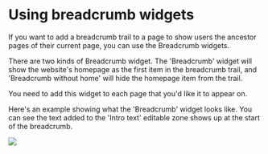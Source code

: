 # Using breadcrumb widgets

If you want to add a breadcrumb trail to a page to show users the ancestor pages of their current page, you can use the Breadcrumb widgets.

There are two kinds of Breadcrumb widget. The 'Breadcrumb' widget will show the website's homepage as the first item in the breadcrumb trail, and 'Breadcrumb without home' will hide the homepage item from the trail. 

You need to add this widget to each page that you'd like it to appear on. 

Here's an example showing what the 'Breadcrumb' widget looks like. You can see the text added to the 'Intro text' editable zone shows up at the start of the breadcrumb. 

<img src="help.php?img=breadcrumb.png&amp;halfsize=true" srcset="help.php?img=breadcrumb.png 2x"/>
 

